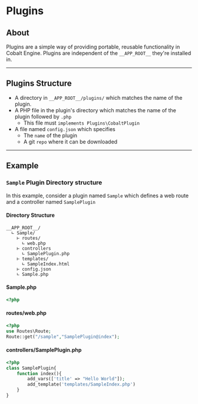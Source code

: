 # Plugins
## About
Plugins are a simple way of providing portable, reusable functionality in Cobalt Engine. Plugins are independent of the `__APP_ROOT__` they're installed in.

---

## Plugins Structure

* A directory in `__APP_ROOT__/plugins/` which matches the name of the plugin.
* A PHP file in the plugin's directory which matches the name of the plugin followed by `.php`
  * This file must `implements Plugins\CobaltPlugin`
* A file named `config.json` which specifies
  * The `name` of the plugin
  * A git `repo` where it can be downloaded

---

## Example
### `Sample` Plugin Directory structure
In this example, consider a plugin named `Sample` which defines a web route and a controller named `SamplePlugin`

#### Directory Structure
```
__APP_ROOT__/
  ∟ Sample/
    ⊢ routes/
      ∟ web.php
    ⊢ controllers
      ∟ SamplePlugin.php
    ⊢ templates/
      ∟ SampleIndex.html
    ⊢ config.json
    ∟ Sample.php
```

#### Sample.php
```php
<?php
```

#### routes/web.php
```php
<?php
use Routes\Route;
Route::get("/sample","SamplePlugin@index");
```

#### controllers/SamplePlugin.php
```php
<?php
class SamplePlugin{
    function index(){
        add_vars(['title' => "Hello World"]);
        add_template('templates/SampleIndex.php')
    }
}
```
